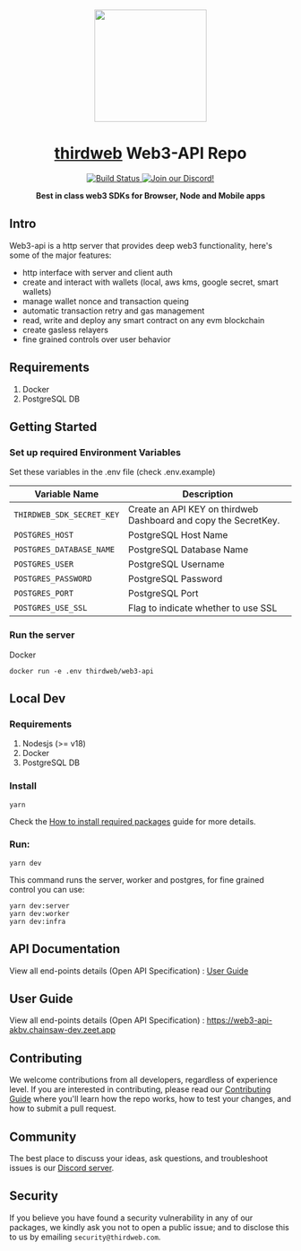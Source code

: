 <p align="center">
    <br />
    <a href="https://thirdweb.com">
        <img src="https://github.com/thirdweb-dev/js/blob/main/packages/sdk/logo.svg?raw=true" width="200" alt=""/></a>
    <br />
</p>

<h1 align="center"><a href='https://thirdweb.com/'>thirdweb</a> Web3-API Repo</h1>

<p align="center">
    <a href="https://github.com/thirdweb-dev/web3-api/actions/workflows/e2eTest.yml">
        <img alt="Build Status" src="https://github.com/thirdweb-dev/web3-api/actions/workflows/e2eTest.yml/badge.svg"/>
    </a>
    <a href="https://discord.gg/thirdweb">
        <img alt="Join our Discord!" src="https://img.shields.io/discord/834227967404146718.svg?color=7289da&label=discord&logo=discord&style=flat"/>
    </a>
</p>

<p align="center"><strong>Best in class web3 SDKs for Browser, Node and Mobile apps</strong></p>

## Intro

Web3-api is a http server that provides deep web3 functionality, here's some of the major features:

- http interface with server and client auth
- create and interact with wallets (local, aws kms, google secret, smart wallets)
- manage wallet nonce and transaction queing
- automatic transaction retry and gas management
- read, write and deploy any smart contract on any evm blockchain
- create gasless relayers
- fine grained controls over user behavior

## Requirements

1. Docker
2. PostgreSQL DB

## Getting Started

### Set up required Environment Variables

Set these variables in the .env file (check .env.example)

| Variable Name             | Description                                                     |
| ------------------------- | --------------------------------------------------------------- |
| `THIRDWEB_SDK_SECRET_KEY` | Create an API KEY on thirdweb Dashboard and copy the SecretKey. |
| `POSTGRES_HOST`           | PostgreSQL Host Name                                            |
| `POSTGRES_DATABASE_NAME`  | PostgreSQL Database Name                                        |
| `POSTGRES_USER`           | PostgreSQL Username                                             |
| `POSTGRES_PASSWORD`       | PostgreSQL Password                                             |
| `POSTGRES_PORT`           | PostgreSQL Port                                                 |
| `POSTGRES_USE_SSL`        | Flag to indicate whether to use SSL                             |

### Run the server

Docker

```
docker run -e .env thirdweb/web3-api
```

## Local Dev

### Requirements

1. Nodesjs (>= v18)
2. Docker
3. PostgreSQL DB

### Install

```
yarn
```

Check the [How to install required packages](./.github/installations.md) guide for more details.

### Run:

```
yarn dev
```

This command runs the server, worker and postgres, for fine grained control you can use:

```
yarn dev:server
yarn dev:worker
yarn dev:infra
```

## API Documentation

View all end-points details (Open API Specification) : [User Guide](./docs/UserGuide.md)

## User Guide

View all end-points details (Open API Specification) : https://web3-api-akbv.chainsaw-dev.zeet.app

## Contributing

We welcome contributions from all developers, regardless of experience level. If you are interested in contributing, please read our [Contributing Guide](./.github/contributing.md) where you'll learn how the repo works, how to test your changes, and how to submit a pull request.

## Community

The best place to discuss your ideas, ask questions, and troubleshoot issues is our [Discord server](https://discord.gg/thirdweb).

## Security

If you believe you have found a security vulnerability in any of our packages, we kindly ask you not to open a public issue; and to disclose this to us by emailing `security@thirdweb.com`.

